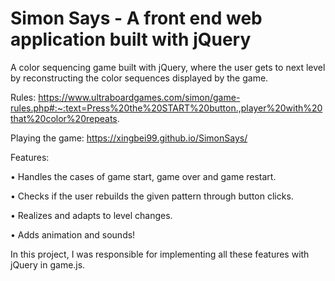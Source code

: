# Simon Says - A front end web application built with jQuery
A color sequencing game built with jQuery, where the user gets to next level by reconstructing the color sequences displayed by the game.

Rules: https://www.ultraboardgames.com/simon/game-rules.php#:~:text=Press%20the%20START%20button.,player%20with%20that%20color%20repeats.

Playing the game: https://xingbei99.github.io/SimonSays/

Features:

• Handles the cases of game start, game over and game restart.

• Checks if the user rebuilds the given pattern through button clicks.

• Realizes and adapts to level changes.

• Adds animation and sounds!

In this project, I was responsible for implementing all these features with jQuery in game.js.


